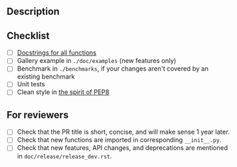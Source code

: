 ## Description

<!-- If this is a bug-fix or enhancement, state the issue # it closes -->
<!-- If this is a new feature, reference what paper it implements. -->


## Checklist

<!-- It's fine to submit PRs which are a work in progress! -->
<!-- But before they are merged, all PRs should provide: -->
- [ ] [Docstrings for all functions](https://github.com/numpy/numpy/blob/master/doc/example.py)
- [ ] Gallery example in `./doc/examples` (new features only)
- [ ] Benchmark in `./benchmarks`, if your changes aren't covered by an
  existing benchmark
- [ ] Unit tests
- [ ] Clean style in [the spirit of PEP8](https://www.python.org/dev/peps/pep-0008/)

<!-- For detailed information on these and other aspects see -->
<!-- the scikit-image contribution guidelines. -->
<!-- https://scikit-image.org/docs/dev/contribute.html -->

## For reviewers

<!-- Don't remove the checklist below. -->
- [ ] Check that the PR title is short, concise, and will make sense 1 year
  later.
- [ ] Check that new functions are imported in corresponding `__init__.py`.
- [ ] Check that new features, API changes, and deprecations are mentioned in
      `doc/release/release_dev.rst`.
